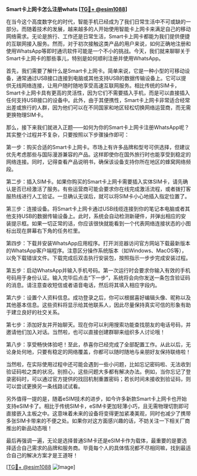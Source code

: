 **Smart卡上网卡怎么注册whats [[TG💪+ @esim1088](https://t.me/s/esim1088)]**

在当今这个高度数字化的时代，智能手机已经成为了我们日常生活中不可或缺的一部分。而随着技术的发展，越来越多的人开始使用智能卡上网卡来满足自己的移动网络需求。无论是旅行、工作还是日常生活，Smart卡上网卡都能为我们提供便捷的互联网接入服务。然而，对于初次接触这类产品的用户来说，如何正确地注册和使用WhatsApp等即时通讯软件可能是一个不小的挑战。今天，我们就来聊聊关于Smart卡上网卡的那些事儿，特别是如何顺利注册并使用WhatsApp。

首先，我们需要了解什么是Smart卡上网卡。简单来说，它是一种小型的可移动设备，通常通过USB接口连接到电脑或其他支持USB的数据传输设备上。它可以提供无线网络连接，让用户随时随地享受高速互联网服务。相比传统的SIM卡，Smart卡上网卡具有更高的灵活性，因为它们不需要插入手机，而是可以直接插入任何支持USB接口的设备中。此外，由于其便携性，Smart卡上网卡非常适合经常出差或旅行的人群，因为他们可以在不同国家和地区轻松切换网络运营商，而无需更换物理SIM卡。

那么，接下来我们就进入正题——如何为你的Smart卡上网卡注册WhatsApp呢？其实整个过程并不复杂，只要按照以下步骤操作即可：

第一步：购买合适的Smart卡上网卡。市场上有许多品牌和型号可供选择，但建议优先考虑那些与国际漫游兼容的产品。这样即使你在国外旅行时也能享受到稳定的网络连接。同时，记得查看产品说明书，确保该设备支持你所在地区的蜂窝网络频段。

第二步：插入SIM卡。如果你购买的Smart卡上网卡需要插入实体SIM卡，请先确认是否已经激活了服务。有些运营商可能会要求你在线完成激活流程，或者拨打客服热线进行人工验证。一旦确认无误后，就可以将SIM卡小心地插入指定位置了。

第三步：连接设备。将Smart卡上网卡通过USB线缆连接到你的笔记本电脑或者其他支持USB的数据传输设备上。此时，系统会自动检测新硬件，并弹出相应的安装提示框。如果一切正常的话，你应该很快就能看到一个代表网络连接状态的小图标出现在屏幕右下角的任务栏里。

第四步：下载并安装WhatsApp应用程序。打开浏览器访问官方网站下载最新版本的WhatsApp客户端程序。注意区分操作系统版本（如Windows、MacOS等），以免下载错误文件。下载完成后双击执行安装包，按照指示一步步完成安装过程。

第五步：启动WhatsApp并输入手机号码。第一次运行时会要求你输入有效的手机号码用于身份认证。输入完毕后点击“下一步”，系统将会向你发送一条包含验证码的消息。请注意查收短信或者语音电话，然后将其填入相应字段内。

第六步：设置个人资料信息。成功登录之后，你可以根据喜好编辑头像、昵称以及其他基本信息。这些资料将显示给其他联系人，因此尽量保持真实可信的形象有助于建立良好的社交关系。

第七步：添加好友并开始聊天。现在你可以利用搜索功能查找朋友的电话号码，并邀请他们加入对话。当然啦，也可以直接创建群聊来组织多人讨论哦！

第八步：享受畅快体验吧！至此，恭喜你已经完成了全部配置工作。从此以后，无论身处何地，只要有稳定的网络覆盖，你都可以随时随地与亲朋好友保持联络啦！

当然啦，在实际使用过程中还可能会遇到一些小问题，比如忘记密码啦、无法收到验证码啦之类的状况。别担心，这些问题大多都有解决办法。例如，当你忘记了登录密码时，可以通过官方提供的找回机制重置密码；若长时间未接收到验证码，则可以尝试更换另一条线路试试看。

另外值得一提的是，随着eSIM技术的进步，如今许多新款Smart卡上网卡也开始支持eSIM卡了。相比于传统SIM卡，eSIM卡更加轻薄小巧，且无需物理切割即可直接嵌入主板之中。这意味着未来的设备将变得更加紧凑美观，同时也减少了携带多张SIM卡带来的不便之处。如果你对这方面感兴趣的话，不妨关注一下相关厂商推出的新品动态哦！

最后再强调一遍，无论是选择普通SIM卡还是eSIM卡作为载体，最重要的是要选择适合自己需求的品牌和服务商。毕竟每个人的具体情况都不尽相同嘛，找到最适合自己的解决方案才是王道呀！

[[TG💪+ @esim1088](https://t.me/s/esim1088) ![Image](https://i.postimg.cc/4NQfJmqS/Snipaste-2025-05-13-00-14-12.png)]